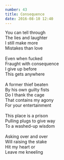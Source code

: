```yaml
---
number: 43
title: Consequence
date: 2016-08-10 12:40
---
```


You can tell through<br>
The lies and laughter<br>
I still make more<br>
Mistakes than love<br>
<br>
Even when fucked<br>
Fraught with consequence<br>
I give up before<br>
This gets anywhere<br>
<br>
A former thief beaten<br>
By his own guilty fists<br>
Do I thank the cage<br>
That contains my agony<br>
For your entertainment<br>
<br>
This place is a prison<br>
Pulling plugs to give way<br>
To a washed-up wisdom<br>
<br>
Asking over and over<br>
Will raising the stake<br>
Hit my heart or<br>
Leave me kneeling<br>